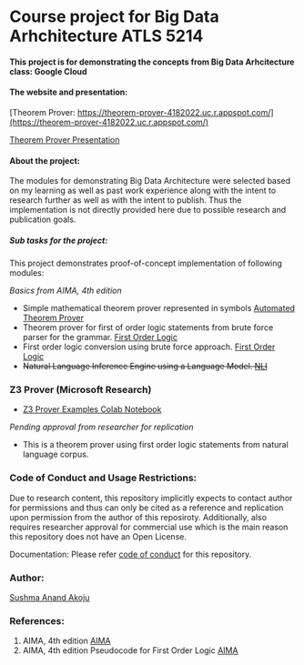# Course project for Big Data Arhchitecture ATLS 5214
#### This project is for demonstrating the concepts from Big Data Arhcitecture class: Google Cloud

#### The website and presentation:
[Theorem Prover: https://theorem-prover-4182022.uc.r.appspot.com/](https://theorem-prover-4182022.uc.r.appspot.com/)

[Theorem Prover Presentation](https://github.com/sushmaakoju/demo-ATLS5214/blob/main/Theorem%20Prover.pdf)


#### About the project:

The modules for demonstrating Big Data Architecture were selected 
based on my learning as well as past work experience along with the intent to 
research further as well as with the intent to publish.
Thus the implementation is not directly provided here due to possible research and publication goals.

##### Sub tasks for the project:

This project demonstrates proof-of-concept implementation of following modules:

*Basics from AIMA, 4th edition*
- Simple mathematical theorem prover represented in symbols 
<a href="https://github.com/sushmaakoju/automated-theorem-proving/tree/1ba73b8b13168f3d2a12ead31853861d29febe00">Automated Theorem Prover</a>
- Theorem prover for first of order logic statements from brute force parser for the grammar. <a href="https://github.com/sushmaakoju/first-order-logic/tree/86cde01c6d03fa39e6cdd4b50c26339211e19adf"> First Order Logic</a>
- First order logic conversion using brute force approach. <a href="https://github.com/sushmaakoju/first-order-logic/tree/86cde01c6d03fa39e6cdd4b50c26339211e19adf"> First Order Logic</a></strike>
- <strike>Natural Language Inference Engine using a Language Model. <a href="https://github.com/sushmaakoju/natural-language-inference/tree/1d5445a27b401c772d78c0ca6113b8d3783f0780"> NLI</a> </strike>

### Z3 Prover (Microsoft Research)
- [Z3 Prover Examples Colab Notebook](https://github.com/sushmaakoju/demo-ATLS5214/blob/main/z3_prover_examples.ipynb)

*Pending approval from researcher for replication*
- This is a theorem prover using first order logic statements from natural language corpus.
### Code of Conduct and Usage Restrictions:

Due to research content, this repository implicitly expects to contact author for permissions and thus can only be cited as a reference and replication upon permission from the author of this reposiroty. Additionally, also requires researcher approval for commercial use which is the main reason this repository does not have an Open License.

Documentation: Please refer <a href="https://github.com/sushmaakoju/demo-ATLS5214/blob/main/CODE_OF_CONDUCT.md">code of conduct</a> for this repository.

### Author:
[Sushma Anand Akoju](https://github.com/sushmaakoju/demo-ATLS5214)
### References:

1. AIMA, 4th edition <a href="http://aima.cs.berkeley.edu/"> AIMA </a>
2. AIMA, 4th edition Pseudocode for First Order Logic <a href="https://github.com/aimacode/aima-pseudocode"> AIMA </a>

